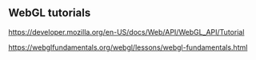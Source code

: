 ## WebGL tutorials

https://developer.mozilla.org/en-US/docs/Web/API/WebGL_API/Tutorial

https://webglfundamentals.org/webgl/lessons/webgl-fundamentals.html
